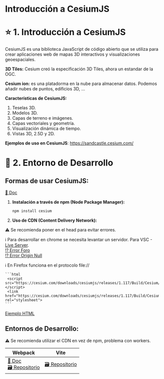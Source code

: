 # Introducción a CesiumJS

# ⭐ 1. Introducción a CesiumJS

CesiumJS es una biblioteca JavaScript de código abierto que se utiliza para crear aplicaciones web de mapas 3D interactivos y visualizaciones geoespaciales.

 **3D Tiles:** Cesium creó la especificación 3D Tiles, ahora un estandar de la OGC.

**Cesium ion:** es una platadorma en la nube para almacenar datos. Podemos añadir nubes de puntos, edificios 3D, …

**Características de CesiumJS:**

1. Teselas 3D. 
2. Modelos 3D.
3. Capas de terreno e imágenes.
4. Capas vectoriales y geometría.
5. Visualización dinámica de tiempo.
6. Vistas 3D, 2.5D y 2D.

**Ejemplos de uso en CesiumJS**: https://sandcastle.cesium.com/

# 👷 2. Entorno de Desarrollo

## Formas de usar CesiumJS:  

[📘 Doc](https://cesium.com/learn/cesiumjs-learn/cesiumjs-quickstart/)

1. **Instalación a través de npm (Node Package Manager):**
    
    ```bash
    npm install cesium
    ```
    
2. **Uso de CDN (Content Delivery Network):**

⚠️ Se recomienda poner en el head para evitar errores.  
  
ℹ️ Para desarrollar en chrome se necesita levantar un servidor. Para VSC - [Live Server](https://marketplace.visualstudio.com/items?itemName=ritwickdey.LiveServer).  
[⁉️ Error Foro](https://community.cesium.com/t/cesium-js-error-from-chrome/14550)  
[⁉️ Error Origin Null](https://stackoverflow.com/questions/8456538/origin-null-is-not-allowed-by-access-control-allow-origin)  

ℹ️ En Firefox funciona en el protocolo file://

    ```html
     <script src="https://cesium.com/downloads/cesiumjs/releases/1.117/Build/Cesium/Cesium.js"></script>
     <link href="https://cesium.com/downloads/cesiumjs/releases/1.117/Build/Cesium/Widgets/widgets.css" rel="stylesheet">
    ```
[Ejemplo HTML](https://github.com/AlvaroCodes/cesiumJS_notebook/blob/main/01_Introducci%C3%B3n_a_CesiumJS/01-cdn-example.html)

## Entornos de Desarrollo:
⚠️ Se recomienda utilizar el CDN en vez de npm, problema con workers.

| Webpack      | Vite        |
|--------------|-------------|
| [📘 Doc](https://cesium.com/learn/cesiumjs-learn/cesiumjs-webpack/) <br/> [🗃️ Repositorio](https://github.com/CesiumGS/cesium-webpack-example/tree/main) | [🗃️ Repositorio](https://github.com/dayjournal/cesium-starter)  |



